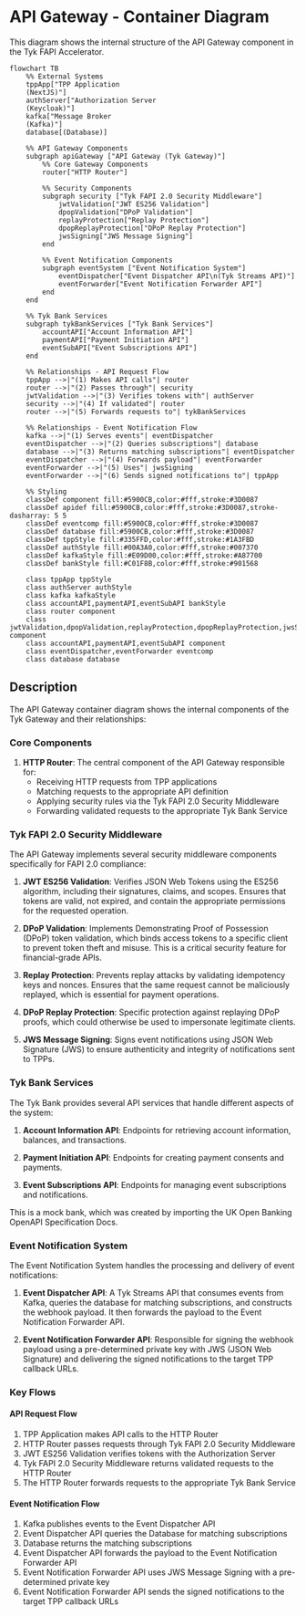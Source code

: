 # API Gateway - Container Diagram

This diagram shows the internal structure of the API Gateway component in the Tyk FAPI Accelerator.

```mermaid
flowchart TB
    %% External Systems
    tppApp["TPP Application
    (NextJS)"]
    authServer["Authorization Server
    (Keycloak)"]
    kafka["Message Broker
    (Kafka)"]
    database[(Database)]
    
    %% API Gateway Components
    subgraph apiGateway ["API Gateway (Tyk Gateway)"]
        %% Core Gateway Components
        router["HTTP Router"]
        
        %% Security Components
        subgraph security ["Tyk FAPI 2.0 Security Middleware"]
            jwtValidation["JWT ES256 Validation"]
            dpopValidation["DPoP Validation"]
            replayProtection["Replay Protection"]
            dpopReplayProtection["DPoP Replay Protection"]
            jwsSigning["JWS Message Signing"]
        end
        
        %% Event Notification Components
        subgraph eventSystem ["Event Notification System"]
            eventDispatcher["Event Dispatcher API\n(Tyk Streams API)"]
            eventForwarder["Event Notification Forwarder API"]
        end
    end
    
    %% Tyk Bank Services
    subgraph tykBankServices ["Tyk Bank Services"]
        accountAPI["Account Information API"]
        paymentAPI["Payment Initiation API"]
        eventSubAPI["Event Subscriptions API"]
    end
    
    %% Relationships - API Request Flow
    tppApp -->|"(1) Makes API calls"| router
    router -->|"(2) Passes through"| security
    jwtValidation -->|"(3) Verifies tokens with"| authServer
    security -->|"(4) If validated"| router
    router -->|"(5) Forwards requests to"| tykBankServices
    
    %% Relationships - Event Notification Flow
    kafka -->|"(1) Serves events"| eventDispatcher
    eventDispatcher -->|"(2) Queries subscriptions"| database
    database -->|"(3) Returns matching subscriptions"| eventDispatcher
    eventDispatcher -->|"(4) Forwards payload"| eventForwarder
    eventForwarder -->|"(5) Uses"| jwsSigning
    eventForwarder -->|"(6) Sends signed notifications to"| tppApp
    
    %% Styling
    classDef component fill:#5900CB,color:#fff,stroke:#3D0087
    classDef apidef fill:#5900CB,color:#fff,stroke:#3D0087,stroke-dasharray: 5 5
    classDef eventcomp fill:#5900CB,color:#fff,stroke:#3D0087
    classDef database fill:#5900CB,color:#fff,stroke:#3D0087
    classDef tppStyle fill:#335FFD,color:#fff,stroke:#1A3FBD
    classDef authStyle fill:#00A3A0,color:#fff,stroke:#007370
    classDef kafkaStyle fill:#E09D00,color:#fff,stroke:#A87700
    classDef bankStyle fill:#C01F8B,color:#fff,stroke:#901568
    
    class tppApp tppStyle
    class authServer authStyle
    class kafka kafkaStyle
    class accountAPI,paymentAPI,eventSubAPI bankStyle
    class router component
    class jwtValidation,dpopValidation,replayProtection,dpopReplayProtection,jwsSigning component
    class accountAPI,paymentAPI,eventSubAPI component
    class eventDispatcher,eventForwarder eventcomp
    class database database
```

## Description

The API Gateway container diagram shows the internal components of the Tyk Gateway and their relationships:

### Core Components

1. **HTTP Router**: The central component of the API Gateway responsible for:
   - Receiving HTTP requests from TPP applications
   - Matching requests to the appropriate API definition
   - Applying security rules via the Tyk FAPI 2.0 Security Middleware
   - Forwarding validated requests to the appropriate Tyk Bank Service

### Tyk FAPI 2.0 Security Middleware

The API Gateway implements several security middleware components specifically for FAPI 2.0 compliance:

1. **JWT ES256 Validation**: Verifies JSON Web Tokens using the ES256 algorithm, including their signatures, claims, and scopes. Ensures that tokens are valid, not expired, and contain the appropriate permissions for the requested operation.

2. **DPoP Validation**: Implements Demonstrating Proof of Possession (DPoP) token validation, which binds access tokens to a specific client to prevent token theft and misuse. This is a critical security feature for financial-grade APIs.

3. **Replay Protection**: Prevents replay attacks by validating idempotency keys and nonces. Ensures that the same request cannot be maliciously replayed, which is essential for payment operations.

4. **DPoP Replay Protection**: Specific protection against replaying DPoP proofs, which could otherwise be used to impersonate legitimate clients.

5. **JWS Message Signing**: Signs event notifications using JSON Web Signature (JWS) to ensure authenticity and integrity of notifications sent to TPPs.

### Tyk Bank Services

The Tyk Bank provides several API services that handle different aspects of the system:

1. **Account Information API**: Endpoints for retrieving account information, balances, and transactions.

2. **Payment Initiation API**: Endpoints for creating payment consents and payments.

3. **Event Subscriptions API**: Endpoints for managing event subscriptions and notifications.

This is a mock bank, which was created by importing the UK Open Banking OpenAPI Specification Docs.

### Event Notification System

The Event Notification System handles the processing and delivery of event notifications:

1. **Event Dispatcher API**: A Tyk Streams API that consumes events from Kafka, queries the database for matching subscriptions, and constructs the webhook payload. It then forwards the payload to the Event Notification Forwarder API.

2. **Event Notification Forwarder API**: Responsible for signing the webhook payload using a pre-determined private key with JWS (JSON Web Signature) and delivering the signed notifications to the target TPP callback URLs.

### Key Flows

#### API Request Flow

1. TPP Application makes API calls to the HTTP Router
2. HTTP Router passes requests through Tyk FAPI 2.0 Security Middleware
3. JWT ES256 Validation verifies tokens with the Authorization Server
4. Tyk FAPI 2.0 Security Middleware returns validated requests to the HTTP Router
5. The HTTP Router forwards requests to the appropriate Tyk Bank Service

#### Event Notification Flow

1. Kafka publishes events to the Event Dispatcher API
2. Event Dispatcher API queries the Database for matching subscriptions
3. Database returns the matching subscriptions
4. Event Dispatcher API forwards the payload to the Event Notification Forwarder API
5. Event Notification Forwarder API uses JWS Message Signing with a pre-determined private key
6. Event Notification Forwarder API sends the signed notifications to the target TPP callback URLs
